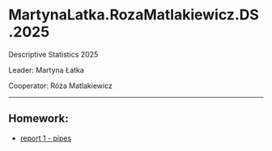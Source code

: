 # MartynaLatka.RozaMatlakiewicz.DS.2025
Descriptive Statistics 2025

Leader: Martyna Łatka

Cooperator: Róża Matlakiewicz

----------
Homework:
----------
- [report 1 - pipes](https://github.com/MartynaLatka/MartynaLatkaDS/blob/main/Report1.ipynb)

